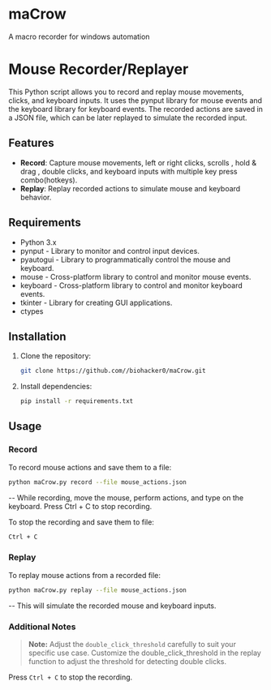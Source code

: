 # maCrow
A macro recorder for windows automation

# Mouse Recorder/Replayer

This Python script allows you to record and replay mouse movements, clicks, and keyboard inputs. It uses the pynput library for mouse events and the keyboard library for keyboard events. The recorded actions are saved in a JSON file, which can be later replayed to simulate the recorded input.

## Features

- **Record**: Capture mouse movements, left or right clicks, scrolls , hold & drag , double clicks, and keyboard inputs with multiple key press combo(hotkeys).
- **Replay**: Replay recorded actions to simulate mouse and keyboard behavior.

## Requirements

- Python 3.x
- pynput    - Library to monitor and control input devices.
- pyautogui - Library to programmatically control the mouse and keyboard.
- mouse     - Cross-platform library to control and monitor mouse events.
- keyboard  - Cross-platform library to control and monitor keyboard events.
- tkinter   - Library for creating GUI applications.
- ctypes

## Installation

1. Clone the repository:

   ```bash
   git clone https://github.com//biohacker0/maCrow.git
   ```

2. Install dependencies:

   ```bash
   pip install -r requirements.txt
   ```

## Usage

### Record

To record mouse actions and save them to a file:

```bash
python maCrow.py record --file mouse_actions.json
```

-- While recording, move the mouse, perform actions, and type on the keyboard. Press Ctrl + C to stop recording.

To stop the recording and save them to file:

```bash
Ctrl + C
```

### Replay

To replay mouse actions from a recorded file:

```bash
python maCrow.py replay --file mouse_actions.json
```

-- This will simulate the recorded mouse and keyboard inputs.


### Additional Notes

> **Note:** Adjust the `double_click_threshold` carefully to suit your specific use case.
Customize the double_click_threshold in the replay function to adjust the threshold for detecting double clicks.

Press `Ctrl + C` to stop the recording.



